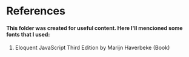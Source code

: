 <h1>References</h1>

<h4>This folder was created for useful content. Here I'll mencioned some fonts that I used: </h4>

<ol>
    <li>Eloquent JavaScript Third Edition by Marijn Haverbeke (Book)</li>
</ol>
